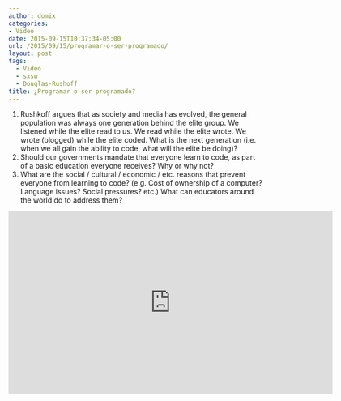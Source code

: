 ```yaml
---
author: domix
categories:
- Video
date: 2015-09-15T10:37:34-05:00
url: /2015/09/15/programar-o-ser-programado/
layout: post
tags:
  - Video
  - sxsw
  - Douglas-Rushoff
title: ¿Programar o ser programado?
---
```


1. Rushkoff argues that as society and media has evolved, the general population was always one generation behind the elite group. We listened while the elite read to us. We read while the elite wrote. We wrote (blogged) while the elite coded. What is the next generation (i.e. when we all gain the ability to code, what will the elite be doing)?
2. Should our governments mandate that everyone learn to code, as part of a basic education everyone receives? Why or why not?
3. What are the social / cultural / economic / etc. reasons that prevent everyone from learning to code? (e.g. Cost of ownership of a computer? Language issues? Social pressures? etc.) What can educators around the world do to address them?


<iframe width="640" height="360" src="https://www.youtube.com/embed/imV3pPIUy1k" frameborder="0" allowfullscreen></iframe>
